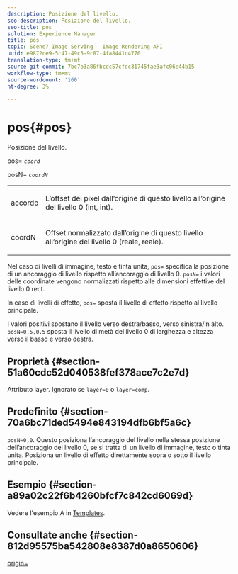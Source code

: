 ```yaml
---
description: Posizione del livello.
seo-description: Posizione del livello.
seo-title: pos
solution: Experience Manager
title: pos
topic: Scene7 Image Serving - Image Rendering API
uuid: e9872ce9-5c47-49c5-9c87-4fa8441c4770
translation-type: tm+mt
source-git-commit: 7bc7b3a86fbcdc57cfdc31745fae3afc06e44b15
workflow-type: tm+mt
source-wordcount: '160'
ht-degree: 3%

---
```



# pos{#pos}

Posizione del livello.

pos= *`coord`*

posN= *`coordN`*

<table id="simpletable_754F76EE00BF4129B07502647FF172B7"> 
 <tr class="strow"> 
  <td class="stentry"> <p><span class="varname"> accordo</span> </p> </td> 
  <td class="stentry"> <p>L’offset dei pixel dall’origine di questo livello all’origine del livello 0 (int, int). </p></td> 
 </tr> 
 <tr class="strow"> 
  <td class="stentry"> <p><span class="varname"> coordN</span> </p></td> 
  <td class="stentry"> <p>Offset normalizzato dall’origine di questo livello all’origine del livello 0 (reale, reale). </p></td> 
 </tr> 
</table>

Nel caso di livelli di immagine, testo e tinta unita, `pos=` specifica la posizione di un ancoraggio di livello rispetto all’ancoraggio di livello 0. `posN=` i valori delle coordinate vengono normalizzati rispetto alle dimensioni effettive del livello 0 rect.

In caso di livelli di effetto, `pos=` sposta il livello di effetto rispetto al livello principale.

I valori positivi spostano il livello verso destra/basso, verso sinistra/in alto. `posN=0.5,0.5` sposta il livello di metà del livello 0 di larghezza e altezza verso il basso e verso destra.

## Proprietà {#section-51a60cdc52d040538fef378ace7c2e7d}

Attributo layer. Ignorato se `layer=0` o `layer=comp`.

## Predefinito {#section-70a6bc71ded5494e843194dfb6bf5a6c}

`posN=0,0`. Questo posiziona l’ancoraggio del livello nella stessa posizione dell’ancoraggio del livello 0, se si tratta di un livello di immagine, testo o tinta unita. Posiziona un livello di effetto direttamente sopra o sotto il livello principale.

## Esempio {#section-a89a02c22f6b4260bfcf7c842cd6069d}

Vedere l&#39;esempio A in [Templates](../../../../../is-api/http-ref/image-serving-api-ref/c-http-protocol-reference/c-templates/c-templates.md#concept-3cd2d2adae0e41b2979b9640244d4d3e).

## Consultate anche {#section-812d95575ba542808e8387d0a8650606}

[origin=](../../../../../is-api/http-ref/image-serving-api-ref/c-http-protocol-reference/c-command-reference/r-origin.md#reference-e11c7ac06e2240cc884c3fec98f05138)
